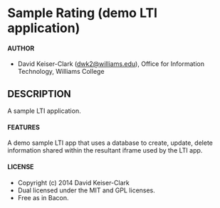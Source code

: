 # Sample Rating (demo LTI application)

#### AUTHOR
* David Keiser-Clark (dwk2@williams.edu), Office for Information Technology, Williams College

## DESCRIPTION
A sample LTI application.

#### FEATURES
A demo sample LTI app that uses a database to create, update, delete information shared within the resultant iframe used by the LTI app.

#### LICENSE
* Copyright (c) 2014 David Keiser-Clark
* Dual licensed under the MIT and GPL licenses.
* Free as in Bacon.
